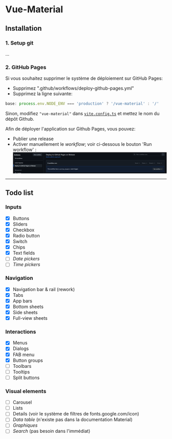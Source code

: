 # Vue-Material

## Installation

### 1. Setup git

...

### 2. GitHub Pages

Si vous souhaitez supprimer le système de déploiement sur GitHub Pages:

- Supprimez ".github/workflows/deploy-github-pages.yml"
- Supprimez la ligne suivante:

```ts
base: process.env.NODE_ENV === 'production' ? '/vue-material' : '/'
```

Sinon, modifiez `"vue-material"` dans [`vite.config.ts`](vite.config.ts) et mettez le nom du dépôt Github.

Afin de déployer l'application sur Github Pages, vous pouvez:

- Publier une release
- Activer manuellement le _workflow_; voir ci-dessous le bouton 'Run workflow' :
  ![deploy_pages_manual.png](doc-images/deploy_pages_manual.png)

---

## Todo list

### Inputs

- [x] Buttons
- [x] Sliders
- [x] Checkbox
- [x] Radio button
- [x] Switch
- [x] Chips
- [x] Text fields
- [ ] _Date pickers_
- [ ] _Time pickers_

### Navigation

- [x] Navigation bar & rail (rework)
- [x] Tabs
- [x] App bars
- [x] Bottom sheets
- [x] Side sheets
- [x] Full-view sheets

### Interactions

- [x] Menus
- [x] Dialogs
- [x] FAB menu
- [x] Button groups
- [ ] Toolbars
- [ ] Tooltips
- [ ] Split buttons

### Visual elements

- [ ] Carousel
- [ ] Lists
- [ ] Details (voir le système de filtres de fonts.google.com/icon)
- [ ] _Data table_ (n'existe pas dans la documentation Material)
- [ ] _Graphiques_
- [ ] _Search_ (pas besoin dans l'immédiat)
